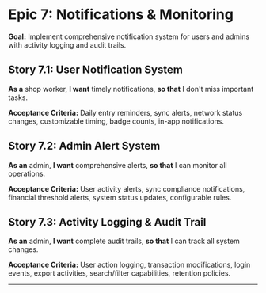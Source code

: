 # Epic 7: Notifications & Monitoring

**Goal:** Implement comprehensive notification system for users and admins with activity logging and audit trails.

## Story 7.1: User Notification System
**As a** shop worker, **I want** timely notifications, **so that** I don't miss important tasks.

**Acceptance Criteria:** Daily entry reminders, sync alerts, network status changes, customizable timing, badge counts, in-app notifications.

## Story 7.2: Admin Alert System
**As an** admin, **I want** comprehensive alerts, **so that** I can monitor all operations.

**Acceptance Criteria:** User activity alerts, sync compliance notifications, financial threshold alerts, system status updates, configurable rules.

## Story 7.3: Activity Logging & Audit Trail
**As an** admin, **I want** complete audit trails, **so that** I can track all system changes.

**Acceptance Criteria:** User action logging, transaction modifications, login events, export activities, search/filter capabilities, retention policies.

---
